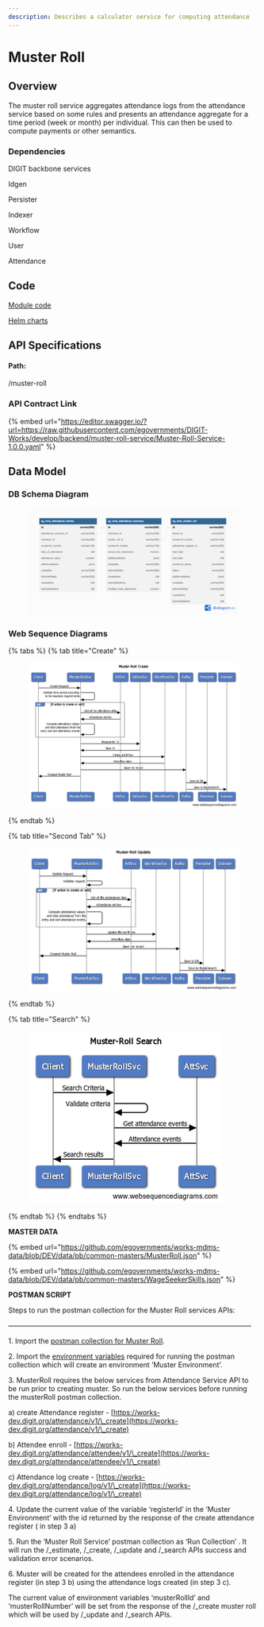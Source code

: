 ```yaml
---
description: Describes a calculator service for computing attendance
---
```


# Muster Roll

## Overview

The muster roll service aggregates attendance logs from the attendance service based on some rules and presents an attendance aggregate for a time period (week or month) per individual. This can then be used to compute payments or other semantics.&#x20;

### Dependencies

DIGIT backbone services

Idgen

Persister

Indexer

Workflow

User

Attendance

## Code

[Module code](https://github.com/egovernments/DIGIT-Works/tree/master/backend/muster-roll)

[Helm charts](https://github.com/egovernments/DIGIT-DevOps/tree/digit-works/deploy-as-code/helm/charts/digit-works/backend/muster-roll)

## API Specifications

#### Path:

/muster-roll

### API Contract Link

{% embed url="https://editor.swagger.io/?url=https://raw.githubusercontent.com/egovernments/DIGIT-Works/develop/backend/muster-roll-service/Muster-Roll-Service-1.0.0.yaml" %}

## Data Model

### DB Schema Diagram

<figure><img src="../../../../../.gitbook/assets/Muster_roll_DbSchema.png" alt=""><figcaption></figcaption></figure>

### Web Sequence Diagrams

{% tabs %}
{% tab title="Create" %}
<figure><img src="../../../../../.gitbook/assets/Muster-Roll Create.png" alt=""><figcaption></figcaption></figure>


{% endtab %}

{% tab title="Second Tab" %}
<figure><img src="../../../../../.gitbook/assets/Muster-Roll Update.png" alt=""><figcaption></figcaption></figure>


{% endtab %}

{% tab title="Search" %}
<figure><img src="../../../../../.gitbook/assets/Muster-Roll Search.png" alt=""><figcaption></figcaption></figure>


{% endtab %}
{% endtabs %}



**MASTER DATA**&#x20;

{% embed url="https://github.com/egovernments/works-mdms-data/blob/DEV/data/pb/common-masters/MusterRoll.json" %}

{% embed url="https://github.com/egovernments/works-mdms-data/blob/DEV/data/pb/common-masters/WageSeekerSkills.json" %}

**POSTMAN SCRIPT**&#x20;

Steps to run the postman collection for the Muster Roll services APIs:

———————————————————————————————————

1\. Import the [postman collection for Muster Roll](https://github.com/egovernments/DIGIT-Works/blob/master/backend/muster-roll/src/main/resources/Muster%20Roll%20Service.postman\_collection.json).

2\. Import the [environment variables](https://github.com/egovernments/DIGIT-Works/blob/master/backend/muster-roll/src/main/resources/Muster%20Environment.postman\_environment.json) required for running the postman collection which will create an environment ‘Muster Environment’.

3\. MusterRoll requires the below services from Attendance Service API to be run prior to creating muster. So run the below services before running the musterRoll postman collection.

&#x20;   a) create Attendance register - [https://works-dev.digit.org/attendance/v1/\_create](https://works-dev.digit.org/attendance/v1/\_create)

&#x20;   b) Attendee enroll - [https://works-dev.digit.org/attendance/attendee/v1/\_create](https://works-dev.digit.org/attendance/attendee/v1/\_create)

&#x20;   c) Attendance log create - [https://works-dev.digit.org/attendance/log/v1/\_create](https://works-dev.digit.org/attendance/log/v1/\_create)

4\. Update the current value of the variable ‘registerId’ in the ‘Muster Environment’ with the id returned by the response of the create attendance register ( in step 3 a)

5\. Run the ‘Muster Roll Service’ postman collection as ‘Run Collection’ . It will run the /\_estimate, /\_create, /\_update and /\_search APIs success and validation error scenarios.

6\. Muster will be created for the attendees enrolled in the attendance register (in step 3 b) using the attendance logs created (in step 3 c).

The current value of environment variables ‘musterRollId’ and ‘musterRollNumber’ will be set from the response of the /\_create muster roll which will be used by /\_update and /\_search APIs.

&#x20;
